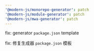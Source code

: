 ```yaml
---
'@modern-js/monorepo-generator': patch
'@modern-js/module-generator': patch
'@modern-js/mwa-generator': patch
---
```


fix: generator `package.json` template

fix: 修复生成器 `package.json` 模板
